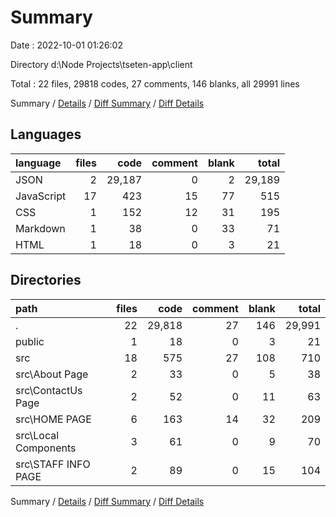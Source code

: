 # Summary

Date : 2022-10-01 01:26:02

Directory d:\\Node Projects\\tseten-app\\client

Total : 22 files,  29818 codes, 27 comments, 146 blanks, all 29991 lines

Summary / [Details](details.md) / [Diff Summary](diff.md) / [Diff Details](diff-details.md)

## Languages
| language | files | code | comment | blank | total |
| :--- | ---: | ---: | ---: | ---: | ---: |
| JSON | 2 | 29,187 | 0 | 2 | 29,189 |
| JavaScript | 17 | 423 | 15 | 77 | 515 |
| CSS | 1 | 152 | 12 | 31 | 195 |
| Markdown | 1 | 38 | 0 | 33 | 71 |
| HTML | 1 | 18 | 0 | 3 | 21 |

## Directories
| path | files | code | comment | blank | total |
| :--- | ---: | ---: | ---: | ---: | ---: |
| . | 22 | 29,818 | 27 | 146 | 29,991 |
| public | 1 | 18 | 0 | 3 | 21 |
| src | 18 | 575 | 27 | 108 | 710 |
| src\\About Page | 2 | 33 | 0 | 5 | 38 |
| src\\ContactUs Page | 2 | 52 | 0 | 11 | 63 |
| src\\HOME PAGE | 6 | 163 | 14 | 32 | 209 |
| src\\Local Components | 3 | 61 | 0 | 9 | 70 |
| src\\STAFF INFO PAGE | 2 | 89 | 0 | 15 | 104 |

Summary / [Details](details.md) / [Diff Summary](diff.md) / [Diff Details](diff-details.md)